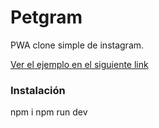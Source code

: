 # Petgram

PWA clone simple de instagram.

[Ver el ejemplo en el siguiente link](https://petgram-client.enzoaliatis.now.sh/)

### Instalación

npm i
npm run dev

